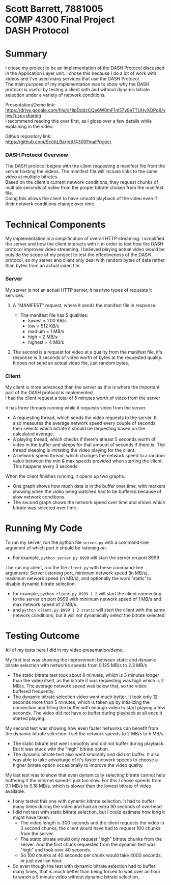 # Scott Barrett, 7881005<br>COMP 4300 Final Project<br>DASH Protocol

# Summary
I chose my project to be an implementation of the DASH Protocol discussed in the Application Layer unit.
I chose this because I do a lot of work with videos and I've used many services that use the DASH Protocol.<br>
The main purpose of my implementation was to show why the DASH protocol is useful by testing a client with and without dynamic bitrate selection under a variety of network conditions.<br>

Presentation/Demo link:<br> https://drive.google.com/file/d/1ipDddzCQe6W0mF1nI57y9eTTUHyXOPg9/view?usp=sharing<br>
I recommend reading this over first, as I gloss over a few details while explaining in the video.

Github repository link:<br> https://github.com/ScottLBarrett/4300FinalProject

### DASH Protocol Overview
The DASH protocol begins with the client requesting a manifest file from the server hosting the videos. The manifest file will include links to the same video at multiple bitrates.<br>
Based on the client's current network conditions, they request chunks of multiple seconds of video from the proper bitrate chosen from the manifest file.<br>
Doing this allows the client to have smooth playback of the video even if their network conditions change over time.

# Technical Components
My implementation is a simplification of overall HTTP streaming. I simplified the server and how the client interacts with it in order to test how the DASH protocol improves video streaming. I believed playing actual video would be outside the scope of my project to test the effectiveness of the DASH protocol, so my server and client only deal with random bytes of data rather than bytes from an actual video file.
### Server
My server is not an actual HTTP server, it has two types of requests it services.
1. A "MANIFEST" request, where it sends the manifest file in response.
    - The manifest file has 5 qualities:
        - lowest = 200 KB/s
        - low = 512 KB/s
        - medium = 1 MB/s
        - high = 2 MB/s
        - highest = 4 MB/s

2. The second is a request for video at a quality from the manifest file, it's response is 3 seconds of video worth of bytes at the requested quality. It does not send an actual video file, just random bytes.
### Client
My client is more advanced than the server as this is where the important part of the DASH protocol is implemented.<br>
I had the client request a total of 5 minutes worth of video from the server<br>

It has three threads running while it requests video from the server.
- A requesting thread, which sends the video requests to the server. It also measures the average network speed every couple of seconds then selects which bitrate it should be requesting based on the calculated average.
- A playing thread, which checks if there's atleast 5 seconds worth of video in the buffer and sleeps for that amount of seconds if there is. The thread sleeping is imitating the video playing for the client.
- A network speed thread, which changes the network speed to a random value between the min & max speeds provided when starting the client. This happens every 3 seconds.

When the client finishes running, it opens up two graphs.
- One graph shows how much data is in the buffer over time, with markers showing when the video being watched had to be buffered because of slow network conditions.
- The second graph shows the network speed over time and shows which bitrate was selected over time.

# Running My Code
To run my server, run the python file `server.py` with a command-line argument of which port it should be listening on.
- For example, `python server.py 8999` will start the server on port 8999

The run my client, run the file `client.py` with these command-line arguments: Server listening port, minimum network speed (in MB/s), maximum network speed (in MB/s), and optionally the word 'static' to disable dynamic bitrate selection.
- for example, `python client.py 8999 1 2` will start the client connecting to the server on port 8999 with minimum network speed of 1 MB/s and max network speed of 2 MB/s.
- and `python client.py 8999 1 2 static` will start the client with the same network conditions, but it will not dynamically select the bitrate selected

# Testing Outcome
All of my tests here I did in my video presentation/demo.<br>

My first test was showing the improvement between static and dynamic bitrate selection with networks speeds from 0.125 MB/s to 2.3 MB/s
- The static bitrate test took about 8 minutes, which is 3 minutes longer than the video itself, as the bitrate it was requesting was high which is 2 MB/s. The average network speed was below that, so the video buffered frequently.
- The dynamic bitrate selection video went much better. It took only 12 seconds more than 5 minutes, which is taken up by intializing the connection and filling the buffer with enough video to start playing a few seconds. The video did not have to buffer during playback at all once it started playing.

My second test was showing how even faster networks can benefit from the dynamic bitrate selection. I set the network speeds to 2 MB/s to 5 MB/s.
- The static bitrate test went smoothly and did not buffer during playback. But it was stuck with the "high" bitrate option.
- The dynamic bitrate test also went smoothly and did not buffer. It also was able to take advantage of it's faster network speeds to choose a higher bitrate option occasionally to improve the video quality.

My last test was to show that even dynamically selecting bitrate cannot help buffering if the internet speed it just too slow. For this I chose speeds from 0.1 MB/s to 0.18 MB/s, which is slower than the lowest bitrate of video available.
- I only tested this one with dynamic bitrate selection. It had to buffer many times during the video and had an extra 90 seconds of overhead.
- I did not test with static bitrate selection, but I could estimate how long it might have taken.
    - The video length is 300 seconds and the client requests the video in 3 second chunks, the client would have had to request 100 chunks from the server.
    - The static bitrate would only request "high" bitrate chunks from the server. And the first chunk requested from the dynamic test was "high" and took over 40 seconds.
    - So 100 chunks at 40 seconds per chunk would take 4000 seconds, or just over an hour.
- So even though the test with dynamic bitrate selection had to buffer many times, that is much better than being forced to wait over an hour to watch a 5 minute video without dynamic bitrate selection.
